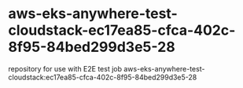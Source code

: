 # aws-eks-anywhere-test-cloudstack-ec17ea85-cfca-402c-8f95-84bed299d3e5-28
repository for use with E2E test job aws-eks-anywhere-test-cloudstack:ec17ea85-cfca-402c-8f95-84bed299d3e5-28
